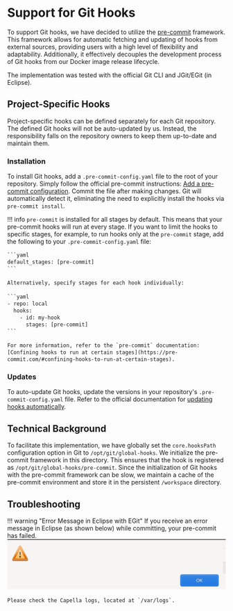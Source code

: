 <!--
 ~ SPDX-FileCopyrightText: Copyright DB InfraGO AG and contributors
 ~ SPDX-License-Identifier: Apache-2.0
 -->

# Support for Git Hooks

To support Git hooks, we have decided to utilize the
[pre-commit](https://pre-commit.com/) framework. This framework allows for
automatic fetching and updating of hooks from external sources, providing users
with a high level of flexibility and adaptability. Additionally, it effectively
decouples the development process of Git hooks from our Docker image release
lifecycle.

The implementation was tested with the official Git CLI and JGit/EGit (in
Eclipse).

## Project-Specific Hooks

Project-specific hooks can be defined separately for each Git repository. The
defined Git hooks will not be auto-updated by us. Instead, the responsibility
falls on the repository owners to keep them up-to-date and maintain them.

### Installation

To install Git hooks, add a `.pre-commit-config.yaml` file to the root of your
repository. Simply follow the official pre-commit instructions:
[Add a pre-commit configuration](https://pre-commit.com/#2-add-a-pre-commit-configuration).
Commit the file after making changes. Git will automatically detect it,
eliminating the need to explicitly install the hooks via `pre-commit install`.

<!-- prettier-ignore -->
!!! info
    `pre-commit` is installed for all stages by default. This means that your pre-commit hooks will run at every stage.
    If you want to limit the hooks to specific stages, for example, to run hooks only at the `pre-commit` stage, add the following to your `.pre-commit-config.yaml` file:

    ```yaml
    default_stages: [pre-commit]
    ```

    Alternatively, specify stages for each hook individually:

    ```yaml
    - repo: local
      hooks:
        - id: my-hook
          stages: [pre-commit]
    ```

    For more information, refer to the `pre-commit` documentation: [Confining hooks to run at certain stages](https://pre-commit.com/#confining-hooks-to-run-at-certain-stages).

### Updates

To auto-update Git hooks, update the versions in your repository's
`.pre-commit-config.yaml` file. Refer to the official documentation for
[updating hooks automatically](https://pre-commit.com/#updating-hooks-automatically).

## Technical Background

To facilitate this implementation, we have globally set the `core.hooksPath`
configuration option in Git to `/opt/git/global-hooks`. We initialize the
pre-commit framework in this directory. This ensures that the hook is
registered as `/opt/git/global-hooks/pre-commit`. Since the initialization of
Git hooks with the pre-commit framework can be slow, we maintain a cache of the
pre-commit environment and store it in the persistent `/workspace` directory.

## Troubleshooting

<!-- prettier-ignore -->
!!! warning "Error Message in Eclipse with EGit"
    If you receive an error message in Eclipse (as shown below) while committing, your pre-commit has failed.
    ![Empty error message in Eclipse with EGit](./egit-failed-git-hook.png)

    Please check the Capella logs, located at `/var/logs`.
